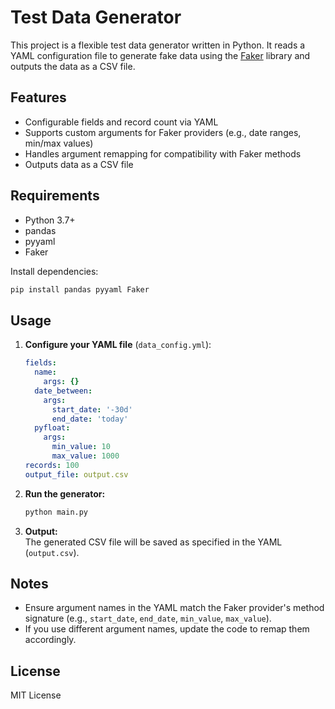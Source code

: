 # Test Data Generator

This project is a flexible test data generator written in Python. It reads a YAML configuration file to generate fake data using the [Faker](https://faker.readthedocs.io/) library and outputs the data as a CSV file.

## Features

- Configurable fields and record count via YAML
- Supports custom arguments for Faker providers (e.g., date ranges, min/max values)
- Handles argument remapping for compatibility with Faker methods
- Outputs data as a CSV file

## Requirements

- Python 3.7+
- pandas
- pyyaml
- Faker

Install dependencies:
```bash
pip install pandas pyyaml Faker
```

## Usage

1. **Configure your YAML file** (`data_config.yml`):

    ```yaml
    fields:
      name:
        args: {}
      date_between:
        args:
          start_date: '-30d'
          end_date: 'today'
      pyfloat:
        args:
          min_value: 10
          max_value: 1000
    records: 100
    output_file: output.csv
    ```

2. **Run the generator:**
    ```bash
    python main.py
    ```

3. **Output:**  
   The generated CSV file will be saved as specified in the YAML (`output.csv`).

## Notes

- Ensure argument names in the YAML match the Faker provider's method signature (e.g., `start_date`, `end_date`, `min_value`, `max_value`).
- If you use different argument names, update the code to remap them accordingly.

## License

MIT License
